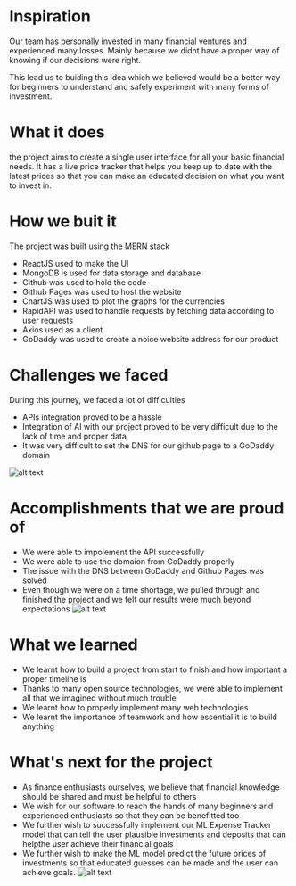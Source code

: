 # Inspiration
Our team has personally invested in many financial ventures and experienced many losses. Mainly because we didnt have a proper way of knowing if our decisions were right.

This lead us to buiding this idea which we believed would be a better way for beginners to understand and safely experiment with many forms of investment.

# What it does
the project aims to create a single user interface for all your 
basic financial needs. It has a live price tracker that helps you keep up to date
with the latest prices so that you can make an educated decision
on what you want to invest in.

# How we buit it
The project was built using the MERN stack

- ReactJS used to make the UI
- MongoDB is used for data storage and database
- Github was used to hold the code
- Github Pages was used to host the website
- ChartJS was used to plot the graphs for the currencies
- RapidAPI was used to handle requests by fetching data according to user requests
- Axios used as a client
- GoDaddy was used to create a noice website address for our product

# Challenges we faced
During this journey, we faced a lot of difficulties
- APIs integration proved to be a hassle 
- Integration of AI with our project proved to be very difficult due to the lack of time and proper data
- It was very difficult to set the DNS for our github page to a GoDaddy domain 


![alt text](https://www.omegacube.com/wp-content/uploads/2021/12/API-Process-1.jpg)
# Accomplishments that we are proud of
- We were able to impolement the API successfully
- We were able to use the domaion from GoDaddy properly
- The issue with the DNS between GoDaddy and Github Pages was solved 
- Even though we were on a time shortage, we pulled through and finished the project and we felt our results were much beyond expectations
![alt text](https://clipartix.com/wp-content/uploads/2018/03/cartoon-trophy-2018-1.jpg)

# What we learned
- We learnt how to build a project from start to finish and how important a proper timeline is
- Thanks to many open source technologies, we were able to implement all that we imagined without much trouble
- We learnt how to properly implement many web technologies 
- We learnt the importance of teamwork and how essential it is to build anything

# What's next for the project
- As finance enthusiasts ourselves, we believe that financial knowledge should be shared and must be helpful to others
- We wish for our software to reach the hands of many beginners and experienced enthusiasts so that they can be benefitted too
- We further wish to successfully implement our ML Expense Tracker model that can tell the user plausible investments and deposits that can helpthe user achieve their financial goals
- We further wish to make the ML model predict the future prices of investments so that educated guesses can be made and the user can achieve goals.
![alt text](https://i.kym-cdn.com/entries/icons/original/000/029/959/Screen_Shot_2019-06-05_at_1.26.32_PM.jpg)
